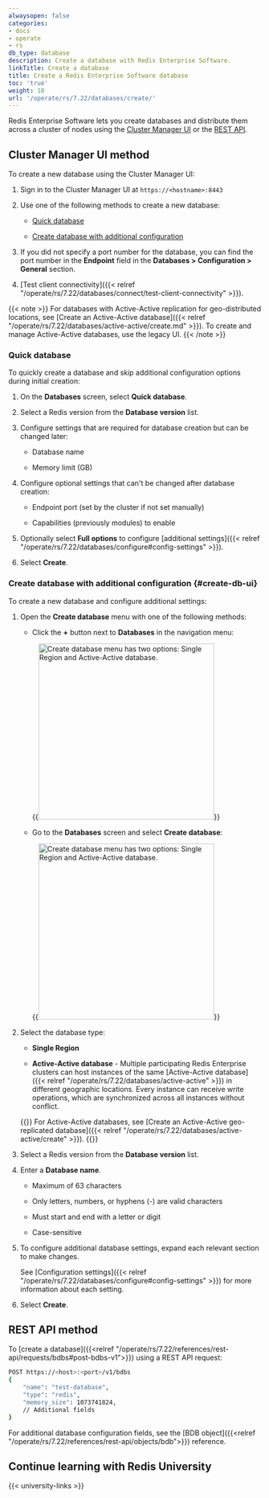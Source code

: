 ```yaml
---
alwaysopen: false
categories:
- docs
- operate
- rs
db_type: database
description: Create a database with Redis Enterprise Software.
linkTitle: Create a database
title: Create a Redis Enterprise Software database
toc: 'true'
weight: 10
url: '/operate/rs/7.22/databases/create/'
---
```

Redis Enterprise Software lets you create databases and distribute them across a cluster of nodes using the [Cluster Manager UI](#cluster-manager-ui-method) or the [REST API](#rest-api-method).

## Cluster Manager UI method

To create a new database using the Cluster Manager UI:

1. Sign in to the Cluster Manager UI at `https://<hostname>:8443`

1. Use one of the following methods to create a new database:

    - [Quick database](#quick-database)

    - [Create database with additional configuration](#create-db-ui)

1. If you did not specify a port number for the database, you can find the port number in the **Endpoint** field in the **Databases > Configuration > General** section.

1. [Test client connectivity]({{< relref "/operate/rs/7.22/databases/connect/test-client-connectivity" >}}).


{{< note >}}
For databases with Active-Active replication for geo-distributed locations,
see [Create an Active-Active database]({{< relref "/operate/rs/7.22/databases/active-active/create.md" >}}). To create and manage Active-Active databases, use the legacy UI.
{{< /note >}}

### Quick database

To quickly create a database and skip additional configuration options during initial creation:

1. On the **Databases** screen, select **Quick database**.

1. Select a Redis version from the **Database version** list.

1. Configure settings that are required for database creation but can be changed later:

    - Database name

    - Memory limit (GB)

2. Configure optional settings that can't be changed after database creation:

    - Endpoint port (set by the cluster if not set manually)

    - Capabilities (previously modules) to enable

1. Optionally select **Full options** to configure [additional settings]({{< relref "/operate/rs/7.22/databases/configure#config-settings" >}}).

1. Select **Create**.

### Create database with additional configuration {#create-db-ui}

To create a new database and configure additional settings:

1. Open the **Create database** menu with one of the following methods:

    - Click the **+** button next to **Databases** in the navigation menu:

        {{<image filename="images/rs/screenshots/databases/create-db-plus-drop-down.png" width="350px" alt="Create database menu has two options: Single Region and Active-Active database.">}}
        
    - Go to the **Databases** screen and select **Create database**:

        {{<image filename="images/rs/screenshots/databases/create-db-button-drop-down.png" width="350px" alt="Create database menu has two options: Single Region and Active-Active database.">}}

1. Select the database type:

    - **Single Region**

    - **Active-Active database** - Multiple participating Redis Enterprise clusters can host instances of the same [Active-Active database]({{< relref "/operate/rs/7.22/databases/active-active" >}}) in different geographic locations. Every instance can receive write operations, which are synchronized across all instances without conflict.

    {{<note>}}
For Active-Active databases, see [Create an Active-Active geo-replicated database]({{< relref "/operate/rs/7.22/databases/active-active/create" >}}).
    {{</note>}}

1. Select a Redis version from the **Database version** list.

1. Enter a **Database name**.

    - Maximum of 63 characters

    - Only letters, numbers, or hyphens (-) are valid characters

    - Must start and end with a letter or digit

    - Case-sensitive

1. To configure additional database settings, expand each relevant section to make changes.

    See [Configuration settings]({{< relref "/operate/rs/7.22/databases/configure#config-settings" >}}) for more information about each setting.

1. Select **Create**.

## REST API method

To [create a database]({{<relref "/operate/rs/7.22/references/rest-api/requests/bdbs#post-bdbs-v1">}}) using a REST API request:

```sh
POST https://<host>:<port>/v1/bdbs
{
    "name": "test-database",
    "type": "redis",
    "memory_size": 1073741824,
    // Additional fields
}
```

For additional database configuration fields, see the [BDB object]({{<relref "/operate/rs/7.22/references/rest-api/objects/bdb">}}) reference.

## Continue learning with Redis University

{{< university-links >}}
